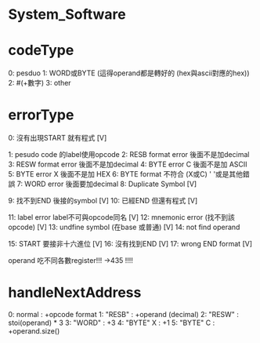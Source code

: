 # System_Software

# codeType
0: pesduo
1: WORD或BYTE         (這得operand都是轉好的 (hex與ascii對應的hex))
2: #(+數字)
3: other

# errorType
0: 沒有出現START 就有程式 [V]

1: pesudo code 的label使用opcode
2: RESB format error 後面不是加decimal
3: RESW format error 後面不是加decimal
4: BYTE error C 後面不是加 ASCII
5: BYTE error X 後面不是加 HEX
6: BYTE format 不符合 (X或C) ' '或是其他錯誤
7: WORD error 後面要加decimal
8: Duplicate Symbol [V]

9: 找不到END 後接的symbol [V]
10: 已經END 但還有程式  [V]

11: label error  label不可與opcode同名 [V]
12: mnemonic error (找不到該opcode) [V]
13: undfine symbol (在base 或普通) [V]
14: not find operand 

15: START 要接非十六進位 [V]
16: 沒有找到END [V]
17: wrong END format [V]


operand 吃不同各數register!!!
->435 !!!!
# handleNextAddress
0: normal   : +opcode format
1: "RESB"   : +operand (decimal)
2: "RESW"   : stoi(operand) * 3
3: "WORD"   : +3
4: "BYTE" X : +1
5: "BYTE" C : +operand.size()
